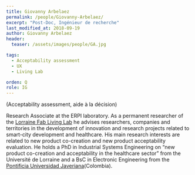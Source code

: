 ```yaml
---
title: Giovanny Arbelaez
permalink: /people/Giovanny-Arbelaez/
excerpt: "Post-Doc, Ingénieur de recherche"
last_modified_at: 2018-09-19
author: Giovanny Arbelaez
header:
  teaser: /assets/images/people/GA.jpg

tags:
  - Acceptability assessment
  - UX
  - Living Lab

orden: Q
role: IG
---
```


(Acceptability assessment, aide à la décision)

Research Associate at the ERPI laboratory. As a permanent researcher of the [Lorraine Fab Living Lab](http://lf2l.fr) he advises researchers, companies and territories in the development of innovation and research projects related to smart-city development and healthcare. His main research interests are related to new product co-creation and new product acceptability evaluation. He holds a PhD in Industrial Systems Engineering on “new product co-creation and acceptability in the healthcare sector” from the Université de Lorraine and a BsC in Electronic Engineering from the [Pontificia Universidad Javeriana](https://www.javerianacali.edu.co)(Colombia).